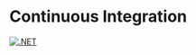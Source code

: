 # Continuous Integration

[![.NET](https://github.com/nishman89/CI/actions/workflows/dotnet.yml/badge.svg)](https://github.com/nishman89/CI/actions/workflows/dotnet.yml)